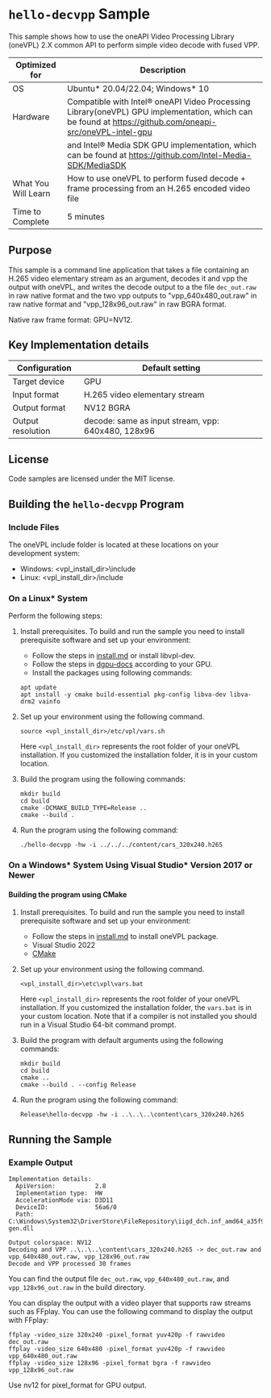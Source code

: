# `hello-decvpp` Sample

This sample shows how to use the oneAPI Video Processing Library (oneVPL) 2.X common API to
perform simple video decode with fused VPP.

| Optimized for    | Description
|----------------- | ----------------------------------------
| OS               | Ubuntu* 20.04/22.04; Windows* 10
| Hardware         | Compatible with Intel® oneAPI Video Processing Library(oneVPL) GPU implementation, which can be found at https://github.com/oneapi-src/oneVPL-intel-gpu 
|                  | and Intel® Media SDK GPU implementation, which can be found at https://github.com/Intel-Media-SDK/MediaSDK
| What You Will Learn | How to use oneVPL to perform fused decode + frame processing from an H.265 encoded video file
| Time to Complete | 5 minutes


## Purpose

This sample is a command line application that takes a file containing an H.265
video elementary stream as an argument, decodes it and vpp the  output with oneVPL, and writes the decode output to a the file `dec_out.raw` in raw native format and the two vpp outputs to "vpp_640x480_out.raw" in raw native format and "vpp_128x96_out.raw" in raw BGRA format.

Native raw frame format: GPU=NV12.

## Key Implementation details

| Configuration     | Default setting
| ----------------- | ----------------------------------
| Target device     | GPU
| Input format      | H.265 video elementary stream
| Output format     | NV12 BGRA
| Output resolution | decode: same as input stream, vpp: 640x480, 128x96


## License

Code samples are licensed under the MIT license.

## Building the `hello-decvpp` Program

### Include Files
The oneVPL include folder is located at these locations on your development system:
 - Windows: <vpl_install_dir>\include 
 - Linux: <vpl_install_dir>/include


### On a Linux* System

Perform the following steps:

1. Install prerequisites. To build and run the sample you need to
   install prerequisite software and set up your environment:

   - Follow the steps in [install.md](https://github.com/intel-innersource/frameworks.media.onevpl.dispatcher/blob/main/INSTALL.md) or install libvpl-dev. 
   - Follow the steps in [dgpu-docs](https://dgpu-docs.intel.com/) according to your GPU.
   - Install the packages using following commands:
   ```
   apt update
   apt install -y cmake build-essential pkg-config libva-dev libva-drm2 vainfo
   ```

2. Set up your environment using the following command.
   ```
   source <vpl_install_dir>/etc/vpl/vars.sh
   ```
   Here `<vpl_install_dir>` represents the root folder of your oneVPL
   installation.  If you customized the
   installation folder, it is in your custom location.

3. Build the program using the following commands:
   ```
   mkdir build
   cd build
   cmake -DCMAKE_BUILD_TYPE=Release ..
   cmake --build .
   ```

4. Run the program using the following command:
   ```
   ./hello-decvpp -hw -i ../../../content/cars_320x240.h265
   ```

### On a Windows* System Using Visual Studio* Version 2017 or Newer

#### Building the program using CMake

1. Install prerequisites. To build and run the sample you need to
   install prerequisite software and set up your environment:

   - Follow the steps in [install.md](https://github.com/intel-innersource/frameworks.media.onevpl.dispatcher/blob/main/INSTALL.md) to install oneVPL package.
   - Visual Studio 2022
   - [CMake](https://cmake.org)

2. Set up your environment using the following command.
   ```
   <vpl_install_dir>\etc\vpl\vars.bat
   ```
   Here `<vpl_install_dir>` represents the root folder of your oneVPL
   installation. If you customized the installation
   folder, the `vars.bat` is in your custom location.  Note that if a
   compiler is not installed you should run in a Visual
   Studio 64-bit command prompt.

3. Build the program with default arguments using the following commands:
   ```
   mkdir build
   cd build
   cmake ..
   cmake --build . --config Release
   ```

4. Run the program using the following command:
   ```
   Release\hello-decvpp -hw -i ..\..\..\content\cars_320x240.h265
   ```


## Running the Sample

### Example Output

```
Implementation details:
  ApiVersion:           2.8
  Implementation type:  HW
  AccelerationMode via: D3D11
  DeviceID:             56a6/0
  Path: C:\Windows\System32\DriverStore\FileRepository\iigd_dch.inf_amd64_a35f92e9f7f89b10\libmfx64-gen.dll

Output colorspace: NV12
Decoding and VPP ..\..\..\content\cars_320x240.h265 -> dec_out.raw and vpp_640x480_out.raw, vpp_128x96_out.raw
Decode and VPP processed 30 frames
```

You can find the output file `dec_out.raw`, `vpp_640x480_out.raw`, and `vpp_128x96_out.raw` in the build directory.

You can display the output with a video player that supports raw streams such as
FFplay. You can use the following command to display the output with FFplay:

```
ffplay -video_size 320x240 -pixel_format yuv420p -f rawvideo dec_out.raw
ffplay -video_size 640x480 -pixel_format yuv420p -f rawvideo vpp_640x480_out.raw
ffplay -video_size 128x96 -pixel_format bgra -f rawvideo vpp_128x96_out.raw
```

Use nv12 for pixel_format for GPU output.
